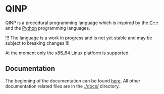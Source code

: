 # QINP

QINP is a procedural programming language which is inspired by the [C++](https://en.wikipedia.org/wiki/C%2B%2B) and the [Python](https://www.python.org/) programming languages.

!!! The language is a work in progress and is not yet stable and may be subject to breaking changes !!!

At the moment only the x86_64 Linux platform is supported.

## Documentation
The beginning of the documentation can be found [here](./docs/home.md).
All other documentation related files are in the [./docs/](./docs/) directory.